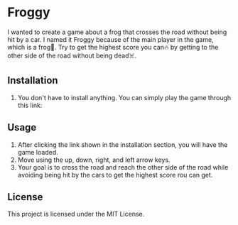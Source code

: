 # Froggy
I wanted to create a game about a frog that crosses the road without being hit by a car. I named it Froggy because of the main player in the game, which is a frog🐸. Try to get the highest score you can🔥 by getting to the other side of the road without being dead☠️.

## Installation
1. You don't have to install anything. You can simply play the game through this link: 

## Usage
1. After clicking the link shown in the installation section, you will have the game loaded.
2. Move using the up, down, right, and left arrow keys.
3. Your goal is to cross the road and reach the other side of the road while avoiding being hit by the cars to get the highest score rou can get.

## License
This project is licensed under the MIT License.
